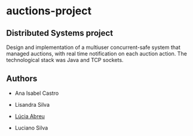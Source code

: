# auctions-project
## Distributed Systems project

Design and implementation of a multiuser concurrent-safe system that managed auctions, with real time notification on each auction action. The technological stack was Java and TCP sockets.

## Authors

* Ana Isabel Castro

* Lisandra Silva

* [Lúcia Abreu](https://github.com/LMVDA)

* Luciano	Silva
